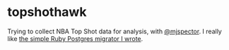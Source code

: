 # topshothawk

Trying to collect NBA Top Shot data for analysis, with [@mjspector](https://github.com/mjspector). I really like [the simple Ruby Postgres migrator I wrote](/migrator).
